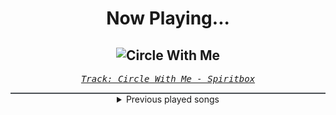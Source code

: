 <div align="center"> 
<h1>Now Playing...</h1>

![Circle With Me](https://i.scdn.co/image/ab67616d00001e023e234c82f96fa4ded8e5ca47)
--
_<samp><a href="https://open.spotify.com/track/3FI0iAAAjmR31xpZEwbdys">Track: Circle With Me - Spiritbox</a></samp>_

<div style="border: 1px #4B5054 solid"></div>
<details>
  <summary>
    Previous played songs
  </summary>
  <table>
    <thead>
      <tr>
        <th>
          Artist
        </th>
        <th>
          Song
        </th>
        <th>
          Link
        </th>
      </tr>
    </thead>
    <tbody>
      <tr><td>Spiritbox</td><td>Circle With Me</td><td><a href="https://open.spotify.com/track/3FI0iAAAjmR31xpZEwbdys">https://open.spotify.com/track/3FI0iAAAjmR31xpZEwbdys</a></td></tr><tr><td>thrown</td><td>on the verge</td><td><a href="https://open.spotify.com/track/1EZ35gYHH03sSYn9f1zpLc">https://open.spotify.com/track/1EZ35gYHH03sSYn9f1zpLc</a></td></tr><tr><td>Not Enough Space</td><td>Primitive</td><td><a href="https://open.spotify.com/track/0TdYGyJIBeP03IzYbY62U4">https://open.spotify.com/track/0TdYGyJIBeP03IzYbY62U4</a></td></tr><tr><td>Spiritbox</td><td>Perfect Soul</td><td><a href="https://open.spotify.com/track/7CoiOXsrfI58wUZBt45HgL">https://open.spotify.com/track/7CoiOXsrfI58wUZBt45HgL</a></td></tr><tr><td>Bring Me The Horizon</td><td>Wonderwall - Spotify Singles</td><td><a href="https://open.spotify.com/track/68o1mDkJzpvTshz9xrfduC">https://open.spotify.com/track/68o1mDkJzpvTshz9xrfduC</a></td></tr><tr><td>Amira Elfeky</td><td>Will You Love Me When I’m Dead</td><td><a href="https://open.spotify.com/track/4z4JQxp5ddY3Z8ETnaPPAK">https://open.spotify.com/track/4z4JQxp5ddY3Z8ETnaPPAK</a></td></tr><tr><td>Ice Nine Kills</td><td>A Work of Art</td><td><a href="https://open.spotify.com/track/3K7vovoUvysvYih4CNKIOc">https://open.spotify.com/track/3K7vovoUvysvYih4CNKIOc</a></td></tr><tr><td>Imminence</td><td>Death Shall Have No Dominion</td><td><a href="https://open.spotify.com/track/0LmAARgGgLbxP1kZADTjRi">https://open.spotify.com/track/0LmAARgGgLbxP1kZADTjRi</a></td></tr><tr><td>Spiritbox</td><td>Sun Killer</td><td><a href="https://open.spotify.com/track/0qZ03ABKZsGbGhvh1zbbil">https://open.spotify.com/track/0qZ03ABKZsGbGhvh1zbbil</a></td></tr><tr><td>The Pretty Wild</td><td>sLeepwAlkeR</td><td><a href="https://open.spotify.com/track/0i681kxcGhZdB1ZoB22tHi">https://open.spotify.com/track/0i681kxcGhZdB1ZoB22tHi</a></td></tr><tr><td>Sleep Token</td><td>Caramel</td><td><a href="https://open.spotify.com/track/3AdXwuFn7j21HNiFMXvZXt">https://open.spotify.com/track/3AdXwuFn7j21HNiFMXvZXt</a></td></tr><tr><td>Nik Nocturnal</td><td>Entombment of a Machine</td><td><a href="https://open.spotify.com/track/5MfzwVKuHeAQnEEMe2o7fr">https://open.spotify.com/track/5MfzwVKuHeAQnEEMe2o7fr</a></td></tr><tr><td>Bleed From Within</td><td>Chained to Hate</td><td><a href="https://open.spotify.com/track/2Ohz9Z1pvxLzgKgiWNukCs">https://open.spotify.com/track/2Ohz9Z1pvxLzgKgiWNukCs</a></td></tr><tr><td>Face Yourself</td><td>The Poet</td><td><a href="https://open.spotify.com/track/2wAFB65YDdAOIHIPkv0dID">https://open.spotify.com/track/2wAFB65YDdAOIHIPkv0dID</a></td></tr><tr><td>Our Promise</td><td>Bitter</td><td><a href="https://open.spotify.com/track/57eeAhdoiX5EjAUvmoZ1zm">https://open.spotify.com/track/57eeAhdoiX5EjAUvmoZ1zm</a></td></tr><tr><td>Bleed From Within</td><td>Zenith</td><td><a href="https://open.spotify.com/track/1PjNgNIwuFzvJzrxMB2DBk">https://open.spotify.com/track/1PjNgNIwuFzvJzrxMB2DBk</a></td></tr><tr><td>The Browning</td><td>Sick Minds</td><td><a href="https://open.spotify.com/track/5ZiKz254MlxyLlUKrZmJ3o">https://open.spotify.com/track/5ZiKz254MlxyLlUKrZmJ3o</a></td></tr><tr><td>Bleed From Within</td><td>Immortal Desire</td><td><a href="https://open.spotify.com/track/7yAOWHgv5cGz3UsHAr6RCJ">https://open.spotify.com/track/7yAOWHgv5cGz3UsHAr6RCJ</a></td></tr><tr><td>Nik Nocturnal</td><td>Take This Life</td><td><a href="https://open.spotify.com/track/5ZUCO2U3cIbfOd5Ln5mtiH">https://open.spotify.com/track/5ZUCO2U3cIbfOd5Ln5mtiH</a></td></tr><tr><td>What Lies Below</td><td>The Silence We Keep</td><td><a href="https://open.spotify.com/track/0X5SwuKK8q9rq3Z7Ng8yfN">https://open.spotify.com/track/0X5SwuKK8q9rq3Z7Ng8yfN</a></td></tr>
    </tbody>
  </table>
</details>

</div>
